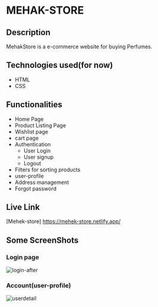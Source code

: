 # MEHAK-STORE
 
 ## Description
 
MehakStore is a e-commerce website for buying Perfumes.

## Technologies used(for now)

* HTML
* CSS

## Functionalities

* Home Page
* Product Listing Page
* Wishlist page 
* cart page
* Authentication
  * User Login
  * User signup
  * Logout
* Filters for sorting products
* user-profile
* Address management
* Forgot password

## Live Link
[Mehek-store] https://mehek-store.netlify.app/

## Some ScreenShots

### Login page

 ![login-after](https://user-images.githubusercontent.com/77275100/154807326-d33a2512-9903-4298-bf45-534b268b5592.PNG)
 
 ### Account(user-profile)
 
![userdetail](https://user-images.githubusercontent.com/77275100/154807372-00237bb2-9e2b-47c7-bf76-5548bab18fd6.PNG)
